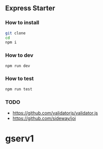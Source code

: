 ## Express Starter

### How to install

```bash
git clone
cd
npm i
````

### How to dev

```bash
npm run dev
```

### How to test

```bash
npm run test
```

### TODO

- https://github.com/validatorjs/validator.js
- https://github.com/sideway/joi
# gserv1
